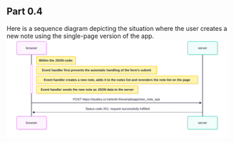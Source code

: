 ## Part 0.4
Here is a sequence diagram depicting the situation where the user creates a new note using the single-page version of the app.
<img src="images/new_note_spa.svg" alt="Sequence diagram depicting new note creation">